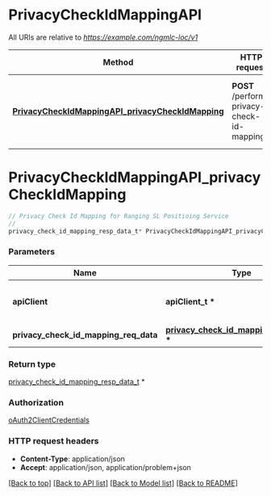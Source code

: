 # PrivacyCheckIdMappingAPI

All URIs are relative to *https://example.com/ngmlc-loc/v1*

Method | HTTP request | Description
------------- | ------------- | -------------
[**PrivacyCheckIdMappingAPI_privacyCheckIdMapping**](PrivacyCheckIdMappingAPI.md#PrivacyCheckIdMappingAPI_privacyCheckIdMapping) | **POST** /perform-privacy-check-id-mapping | Privacy Check Id Mapping for Ranging SL Positioing Service


# **PrivacyCheckIdMappingAPI_privacyCheckIdMapping**
```c
// Privacy Check Id Mapping for Ranging SL Positioing Service
//
privacy_check_id_mapping_resp_data_t* PrivacyCheckIdMappingAPI_privacyCheckIdMapping(apiClient_t *apiClient, privacy_check_id_mapping_req_data_t * privacy_check_id_mapping_req_data);
```

### Parameters
Name | Type | Description  | Notes
------------- | ------------- | ------------- | -------------
**apiClient** | **apiClient_t \*** | context containing the client configuration |
**privacy_check_id_mapping_req_data** | **[privacy_check_id_mapping_req_data_t](privacy_check_id_mapping_req_data.md) \*** |  | 

### Return type

[privacy_check_id_mapping_resp_data_t](privacy_check_id_mapping_resp_data.md) *


### Authorization

[oAuth2ClientCredentials](../README.md#oAuth2ClientCredentials)

### HTTP request headers

 - **Content-Type**: application/json
 - **Accept**: application/json, application/problem+json

[[Back to top]](#) [[Back to API list]](../README.md#documentation-for-api-endpoints) [[Back to Model list]](../README.md#documentation-for-models) [[Back to README]](../README.md)

